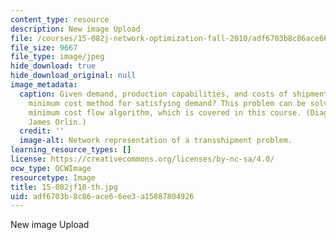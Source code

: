 ```yaml
---
content_type: resource
description: New image Upload
file: /courses/15-082j-network-optimization-fall-2010/adf6703b8c86ace66ee3a15887804926_15-082jf10-th.jpg
file_size: 9667
file_type: image/jpeg
hide_download: true
hide_download_original: null
image_metadata:
  caption: Given demand, production capabilities, and costs of shipment, what is the
    minimum cost method for satisfying demand? This problem can be solved using a
    minimum cost flow algorithm, which is covered in this course. (Diagram by Prof.
    James Orlin.)
  credit: ''
  image-alt: Network representation of a transshipment problem.
learning_resource_types: []
license: https://creativecommons.org/licenses/by-nc-sa/4.0/
ocw_type: OCWImage
resourcetype: Image
title: 15-082jf10-th.jpg
uid: adf6703b-8c86-ace6-6ee3-a15887804926
---
```

New image Upload